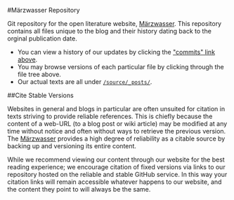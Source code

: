 #Märzwasser Repository

Git repository for the open literature website, [Märzwasser](http://mw.chymera.eu).
This repository contains all files unique to the blog and their history dating back to the orginal publication date.

* You can view a history of our updates by clicking the ["commits" link above](https://github.com/TheChymera/mw/commits/master).
* You may browse versions of each particular file by clicking through the file tree above.
* Our actual texts are all under [```/source/_posts/```](https://github.com/TheChymera/mw/tree/master/source/_posts).

##Cite Stable Versions

Websites in general and blogs in particular are often unsuited for citation in texts striving to provide reliable references.
This is chiefly because the content of a web-URL (to a blog post or wiki article) may be modified at any time without notice and often without ways to retrieve the previous version.
The [Märzwasser](http://mw.chymeric.eu) provides a high degree of reliability as a citable source by backing up and versioning its entire content.

While we recommend viewing our content through our website for the best reading experience;
we encourage citation of fixed versions via links to our repository hosted on the reliable and stable GitHub service.
In this way your citation links will remain accessible whatever happens to our website, and the content they point to will always be the same.
